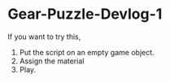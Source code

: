 # Gear-Puzzle-Devlog-1
 
 If you want to try this, 
 1. Put the script on an empty game object.
 2. Assign the material
 3. Play.
